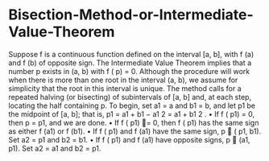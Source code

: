# Bisection-Method-or-Intermediate-Value-Theorem
Suppose f is a continuous function defined on the interval [a, b], with f (a) and f (b)
of opposite sign. The Intermediate Value Theorem implies that a number p exists in (a, b)
with f ( p) = 0. Although the procedure will work when there is more than one root in the
interval (a, b), we assume for simplicity that the root in this interval is unique. The method
calls for a repeated halving (or bisecting) of subintervals of [a, b] and, at each step, locating
the half containing p.
To begin, set a1 = a and b1 = b, and let p1 be the midpoint of [a, b]; that is,
p1 = a1 +
b1 − a1
2 = a1 + b1
2 .
• If f ( p1) = 0, then p = p1, and we are done.
• If f ( p1) = 0, then f ( p1) has the same sign as either f (a1) or f (b1).
• If f ( p1) and f (a1) have the same sign, p ∈ ( p1, b1). Set a2 = p1 and b2 = b1.
• If f ( p1) and f (a1) have opposite signs, p ∈ (a1, p1). Set a2 = a1 and b2 = p1.

